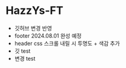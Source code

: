 # HazzYs-FT
- 깃허브 변경 반영 
- footer 2024.08.01 완성 예정
- header css 스크롤 내릴 시 투명도 + 색감 추가
- 깃 test
- 변경 test